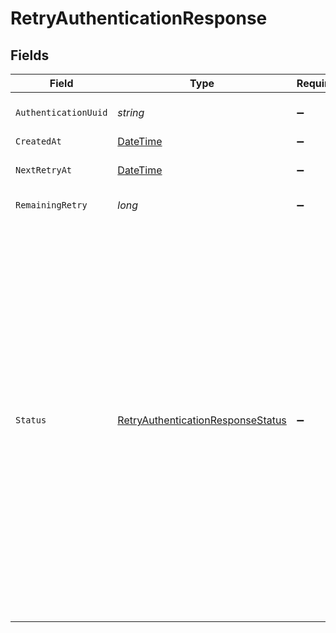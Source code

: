 # RetryAuthenticationResponse


## Fields

| Field                                                                                                                                                                                                                                                                                                                                                                                                                                                                | Type                                                                                                                                                                                                                                                                                                                                                                                                                                                                 | Required                                                                                                                                                                                                                                                                                                                                                                                                                                                             | Description                                                                                                                                                                                                                                                                                                                                                                                                                                                          | Example                                                                                                                                                                                                                                                                                                                                                                                                                                                              |
| -------------------------------------------------------------------------------------------------------------------------------------------------------------------------------------------------------------------------------------------------------------------------------------------------------------------------------------------------------------------------------------------------------------------------------------------------------------------- | -------------------------------------------------------------------------------------------------------------------------------------------------------------------------------------------------------------------------------------------------------------------------------------------------------------------------------------------------------------------------------------------------------------------------------------------------------------------- | -------------------------------------------------------------------------------------------------------------------------------------------------------------------------------------------------------------------------------------------------------------------------------------------------------------------------------------------------------------------------------------------------------------------------------------------------------------------- | -------------------------------------------------------------------------------------------------------------------------------------------------------------------------------------------------------------------------------------------------------------------------------------------------------------------------------------------------------------------------------------------------------------------------------------------------------------------- | -------------------------------------------------------------------------------------------------------------------------------------------------------------------------------------------------------------------------------------------------------------------------------------------------------------------------------------------------------------------------------------------------------------------------------------------------------------------- |
| `AuthenticationUuid`                                                                                                                                                                                                                                                                                                                                                                                                                                                 | *string*                                                                                                                                                                                                                                                                                                                                                                                                                                                             | :heavy_minus_sign:                                                                                                                                                                                                                                                                                                                                                                                                                                                   | The UUID of the corresponding authentication.                                                                                                                                                                                                                                                                                                                                                                                                                        |                                                                                                                                                                                                                                                                                                                                                                                                                                                                      |
| `CreatedAt`                                                                                                                                                                                                                                                                                                                                                                                                                                                          | [DateTime](https://learn.microsoft.com/en-us/dotnet/api/system.datetime?view=net-5.0)                                                                                                                                                                                                                                                                                                                                                                                | :heavy_minus_sign:                                                                                                                                                                                                                                                                                                                                                                                                                                                   | N/A                                                                                                                                                                                                                                                                                                                                                                                                                                                                  |                                                                                                                                                                                                                                                                                                                                                                                                                                                                      |
| `NextRetryAt`                                                                                                                                                                                                                                                                                                                                                                                                                                                        | [DateTime](https://learn.microsoft.com/en-us/dotnet/api/system.datetime?view=net-5.0)                                                                                                                                                                                                                                                                                                                                                                                | :heavy_minus_sign:                                                                                                                                                                                                                                                                                                                                                                                                                                                   | The time at which the next retry will be available.                                                                                                                                                                                                                                                                                                                                                                                                                  |                                                                                                                                                                                                                                                                                                                                                                                                                                                                      |
| `RemainingRetry`                                                                                                                                                                                                                                                                                                                                                                                                                                                     | *long*                                                                                                                                                                                                                                                                                                                                                                                                                                                               | :heavy_minus_sign:                                                                                                                                                                                                                                                                                                                                                                                                                                                   | The number of remaining retries.                                                                                                                                                                                                                                                                                                                                                                                                                                     | 3                                                                                                                                                                                                                                                                                                                                                                                                                                                                    |
| `Status`                                                                                                                                                                                                                                                                                                                                                                                                                                                             | [RetryAuthenticationResponseStatus](../../Models/Components/RetryAuthenticationResponseStatus.md)                                                                                                                                                                                                                                                                                                                                                                    | :heavy_minus_sign:                                                                                                                                                                                                                                                                                                                                                                                                                                                   | The status of the retry. Possible values are:<br/>  * `approved` - The retry was approved and a new code was sent.<br/>  * `denied` - The retry was denied.<br/>  * `no_attempt` - No attempt was sent yet, so a retry cannot be completed.<br/>  * `rate_limited` - The authentication was rate limited and cannot be retried.<br/>  * `expired_auth` - The authentication has expired and cannot be retried.<br/>  * `already_validated` - The authentication has already been validated.<br/> | approved                                                                                                                                                                                                                                                                                                                                                                                                                                                             |